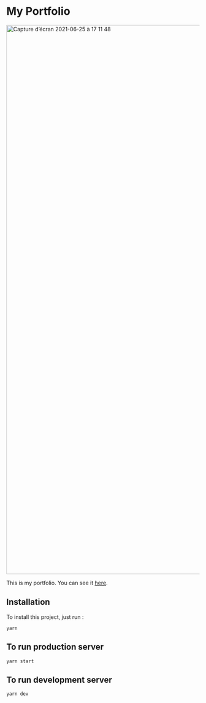 # My Portfolio
<img width="1431" alt="Capture d’écran 2021-06-25 à 17 11 48" src="https://user-images.githubusercontent.com/59562124/123445702-70f9bf80-d5d8-11eb-964f-8d451da412d2.png">

This is my portfolio. You can see it [here](https://www.glorialuzio.fr).

## Installation

To install this project, just run :

`yarn`

## To run production server

`yarn start`

## To run development server

`yarn dev`
